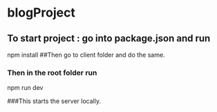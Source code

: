 # blogProject

## To start project : go into package.json and run
npm install
##Then go to client folder and do the same.
### Then in the root folder run 
npm run dev

###This starts the server locally.
